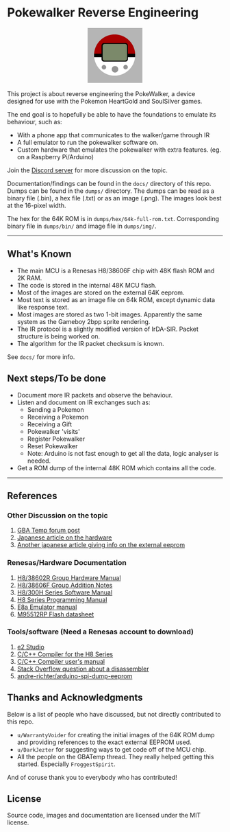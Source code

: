 # Pokewalker Reverse Engineering

<div style="text-align:center">
<img src="./pics/logo.png" width="128" >
</div>

This project is about reverse engineering the PokeWalker, a device designed for use with the Pokemon HeartGold and SoulSilver games.

The end goal is to hopefully be able to have the foundations to emulate its behaviour, such as:
- With a phone app that communicates to the walker/game through IR
- A full emulator to run the pokewalker software on.
- Custom hardware that emulates the pokewalker with extra features. (eg. on a Raspberry Pi/Arduino)

Join the [Discord server](https://discord.gg/ymbTMsS) for more discussion on the topic.

Documentation/findings can be found in the `docs/` directory of this repo.
Dumps can be found in the `dumps/` directory.
The dumps can be read as a binary file (.bin), a hex file (.txt) or as an image (.png).
The images look best at the 16-pixel width.

The hex for the 64K ROM is in `dumps/hex/64k-full-rom.txt`.
Corresponding binary file in `dumps/bin/` and image file in `dumps/img/`.

----

## What's Known
- The main MCU is a Renesas H8/38606F chip with 48K flash ROM and 2K RAM.
- The code is stored in the internal 48K MCU flash.
- Most of the images are stored on the external 64K eeprom.
- Most text is stored as an image file on 64k ROM, except dynamic data like response text.
- Most images are stored as two 1-bit images. Apparently the same system as the Gameboy 2bpp sprite rendering.
- The IR protocol is a slightly modified version of IrDA-SIR. Packet structure is being worked on.
- The algorithm for the IR packet checksum is known.

See `docs/` for more info.

## Next steps/To be done
- Document more IR packets and observe the behaviour.
- Listen and document on IR exchanges such as:
	- Sending a Pokemon
	- Receiving a Pokemon
	- Receiving a Gift
	- Pokewalker 'visits'
	- Register Pokewalker
	- Reset Pokewalker
	- Note: Arduino is not fast enough to get all the data, logic analyser is needed.
- Get a ROM dump of the internal 48K ROM which contains all the code.

----

## References 

### Other Discussion on the topic
1. [GBA Temp forum post](https://gbatemp.net/threads/pokewalker-hacking.419462/)
2. [Japanese article on the hardware](http://nds.jpn.org/pokegs/pokew.html)
3. [Another japanese article giving info on the external eeprom](https://wandoli.blogspot.com/2013/01/blog-post.html)

### Renesas/Hardware Documentation
1. [H8/38602R Group Hardware Manual](https://www.alldatasheet.com/datasheet-pdf/pdf/249752/RENESAS/H838600R.html?)
2. [H8/38606F Group Addition Notes](https://www.renesas.com/br/ja/doc/products/mpumcu/tu/001/tnh8a414ae.pdf)
4. [H8/300H Series Software Manual](https://www.renesas.com/us/en/doc/products/mpumcu/001/rej09b0213_h8300h.pdf)
5. [H8 Series Programming Manual](https://www.renesas.com/cn/en/doc/products/mpumcu/001/e602025_h8300.pdf)
6. [E8a Emulator manual](https://www.renesas.com/br/ja/doc/products/tool/doc/001/r20ut0637ej0300_h8300h_slp.pdf)
7. [M95512RP Flash datasheet](https://pdf1.alldatasheet.com/datasheet-pdf/view/245987/STMICROELECTRONICS/M95512RMN3P.html)


### Tools/software (Need a Renesas account to download)
1. [e2 Studio](https://www.renesas.com/eu/en/software/D4001318.html)
2. [C/C++ Compiler for the H8 Series](https://www.renesas.com/us/en/products/software-tools/tools/compiler-assembler/compiler-package-for-h8sx-h8s-h8-family.html#downloads)
3. [C/C++ Compiler user's manual](https://www.renesas.com/us/en/doc/products/tool/002/rej10j2039_r0c40008xsw07rum.pdf)
4. [Stack Overflow question about a disassembler](https://reverseengineering.stackexchange.com/questions/1684/are-there-any-free-or-low-cost-disassemblers-for-the-renesas-h8-family-of-proces)
5. [andre-richter/arduino-spi-dump-eeprom](https://github.com/andre-richter/arduino-spi-dump-eeprom)

## Thanks and Acknowledgments
Below is a list of people who have discussed, but not directly contributed to this repo.
- `u/WarrantyVoider` for creating the initial images of the 64K ROM dump and providing references to the exact external EEPROM used.
- `u/DarkJezter` for suggesting ways to get code off of the MCU chip.
- All the people on the GBATemp thread. They really helped getting this started. Especially `FroggestSpirit`.

And of coruse thank you to everybody who has contributed!

## License

Source code, images and documentation are licensed under the MIT license.
